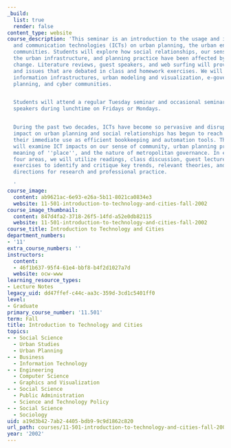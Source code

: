 ```yaml
---
_build:
  list: true
  render: false
content_type: website
course_description: 'This seminar is an introduction to the usage and impacts of information
  and communication technologies (ICTs) on urban planning, the urban environment and
  communities. Students will explore how social relationships, our sense of community,
  the urban infrastructure, and planning practice have been affected by technological
  change. Literature reviews, guest speakers, and web surfing will provide examples
  and issues that are debated in class and homework exercises. We will examine metropolitan
  information infrastructures, urban modeling and visualization, e-government, collaborative
  planning, and cyber communities.


  Students will attend a regular Tuesday seminar and occasional seminars of invited
  speakers during lunchtime on Fridays or Mondays.


  During the past two decades, ICTs have become so pervasive and disruptive that their
  impact on urban planning and social relationships has begun to reach far beyond
  their immediate use as efficient bookkeeping and automation tools. This seminar
  will examine ICT impacts on our sense of community, urban planning practice, the
  meaning of ''place'', and the nature of metropolitan governance. In each of the
  four areas, we will utilize readings, class discussion, guest lectures, and homework
  exercises to identify and critique key trends, relevant theories, and promising
  directions for research and professional practice.

  '
course_image:
  content: ab9621ac-6e93-e26a-5b11-8021ca0834e3
  website: 11-501-introduction-to-technology-and-cities-fall-2002
course_image_thumbnail:
  content: 847d4fa2-3718-26f5-14fd-a52e0db82115
  website: 11-501-introduction-to-technology-and-cities-fall-2002
course_title: Introduction to Technology and Cities
department_numbers:
- '11'
extra_course_numbers: ''
instructors:
  content:
  - 46f1b637-95f4-61e4-bbf8-b4f2d1027a7d
  website: ocw-www
learning_resource_types:
- Lecture Notes
legacy_uid: dd47ffef-c44c-aa3c-359d-3cd1c5401ff0
level:
- Graduate
primary_course_number: '11.501'
term: Fall
title: Introduction to Technology and Cities
topics:
- - Social Science
  - Urban Studies
  - Urban Planning
- - Business
  - Information Technology
- - Engineering
  - Computer Science
  - Graphics and Visualization
- - Social Science
  - Public Administration
  - Science and Technology Policy
- - Social Science
  - Sociology
uid: a19d3b42-7ab2-4405-bdb9-9c9d1862c820
url_path: courses/11-501-introduction-to-technology-and-cities-fall-2002
year: '2002'
---
```

